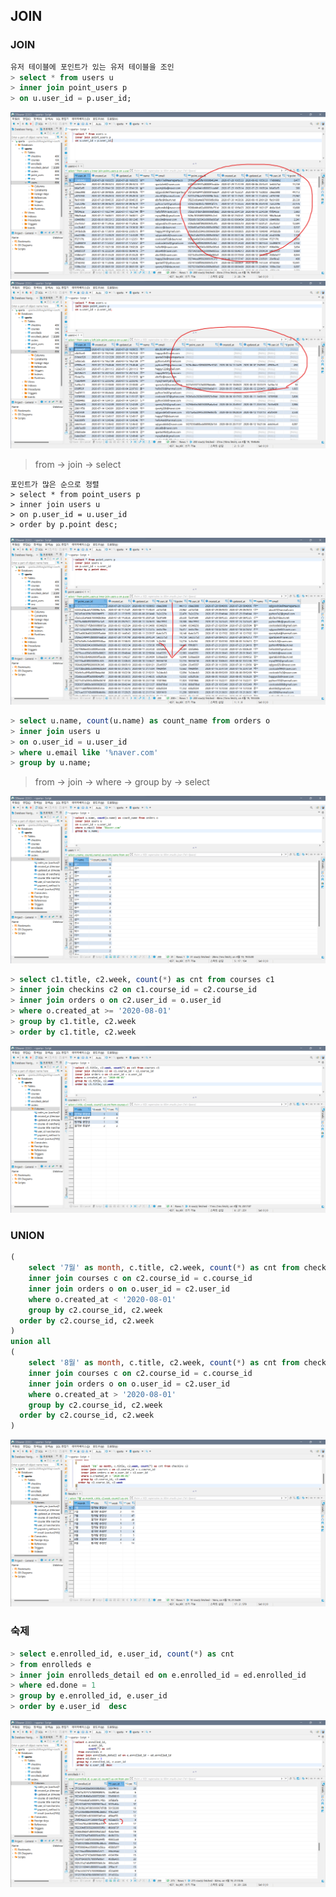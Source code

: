 ## JOIN

### JOIN

```sql
유저 테이블에 포인트가 있는 유저 테이블을 조인 
> select * from users u
> inner join point_users p
> on u.user_id = p.user_id;
```
<img src="../img/cs_study/innerjoin.png" alt=""/>
<img src="../img/cs_study/leftjoin.png" alt=""/>

> from → join → select

```
포인트가 많은 순으로 정렬
> select * from point_users p
> inner join users u 
> on p.user_id = u.user_id
> order by p.point desc;
```
<img src="../img/cs_study/desc.png" alt=""/>

```sql
> select u.name, count(u.name) as count_name from orders o
> inner join users u
> on o.user_id = u.user_id 
> where u.email like '%naver.com'
> group by u.name;
```
> from → join → where → group by → select

<img src="../img/cs_study/groupby.png" alt=""/>

```sql
> select c1.title, c2.week, count(*) as cnt from courses c1
> inner join checkins c2 on c1.course_id = c2.course_id
> inner join orders o on c2.user_id = o.user_id
> where o.created_at >= '2020-08-01'
> group by c1.title, c2.week
> order by c1.title, c2.week
```
<img src="../img/cs_study/final.png" alt=""/>

### UNION
```sql
(
	select '7월' as month, c.title, c2.week, count(*) as cnt from checkins c2
	inner join courses c on c2.course_id = c.course_id
	inner join orders o on o.user_id = c2.user_id
	where o.created_at < '2020-08-01'
	group by c2.course_id, c2.week
  order by c2.course_id, c2.week
)
union all
(
	select '8월' as month, c.title, c2.week, count(*) as cnt from checkins c2
	inner join courses c on c2.course_id = c.course_id
	inner join orders o on o.user_id = c2.user_id
	where o.created_at > '2020-08-01'
	group by c2.course_id, c2.week
  order by c2.course_id, c2.week
)
```

<img src="../img/cs_study/union.png" alt=""/>


### 숙제
```sql
> select e.enrolled_id, e.user_id, count(*) as cnt
> from enrolleds e
> inner join enrolleds_detail ed on e.enrolled_id = ed.enrolled_id
> where ed.done = 1
> group by e.enrolled_id, e.user_id
> order by e.user_id  desc
```
<img src="../img/cs_study/groupby2.png" alt=""/>

